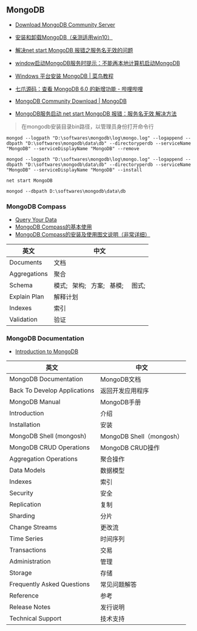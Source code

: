 ## MongoDB

- [Download MongoDB Community Server](https://www.mongodb.com/try/download/community)

- [安装和卸载MongoDB（亲测适用win10）](https://zhuanlan.zhihu.com/p/356950184)

- [解决net start MongoDB 报错之服务名无效的问题](https://www.jb51.net/article/202600.htm)
- [window启动MongoDB服务时提示：不能再本地计算机启动MongoDB](https://www.ngui.cc/el/1294293.html?action=onClick)

- [Windows 平台安装 MongoDB | 菜鸟教程](https://www.runoob.com/mongodb/mongodb-window-install.html)
- [七爪源码：查看 MongoDB 6.0 的新增功能 - 哔哩哔哩](https://www.bilibili.com/read/cv18549804/)
- [MongoDB Community Download | MongoDB](https://www.mongodb.com/try/download/community)
- [MongoDB服务启动 net start MongoDB 报错：服务名无效 解决方法](https://blog.csdn.net/myx666/article/details/118810278)

> 在mongodb安装目录bin路径，以管理员身份打开命令行
```
mongod --logpath "D:\softwares\mongodb\log\mongo.log" --logappend --dbpath "D:\softwares\mongodb\data\db" --directoryperdb --serviceName "MongoDB" --serviceDisplayName "MongoDB" --remove
```

```
mongod --logpath "D:\softwares\mongodb\log\mongo.log" --logappend --dbpath "D:\softwares\mongodb\data\db" --directoryperdb --serviceName "MongoDB" --serviceDisplayName "MongoDB" --install
```

```
net start MongoDB
```


```
mongod --dbpath D:\softwares\mongodb\data\db
```

### MongoDB Compass

- [Query Your Data](https://www.mongodb.com/docs/compass/current/query/filter/)
- [MongoDB Compass的基本使用](https://www.jianshu.com/p/a9d0243037d6)
- [MongoDB Compass的安装及使用图文说明（非常详细）](https://blog.csdn.net/sunshineGGB/article/details/122477159)

英文 | 中文
---|---
Documents                            | 文档
Aggregations                         | 聚合
Schema                               | 模式;   架构;   方案;   基模;     图式;
Explain Plan                         | 解释计划
Indexes                              | 索引
Validation                           | 验证


### MongoDB Documentation

- [Introduction to MongoDB](https://www.mongodb.com/docs/manual/introduction/)

英文 | 中文
---|---
MongoDB Documentation                |   MongoDB文档
Back To Develop Applications         |   返回开发应用程序
MongoDB Manual                       |   MongoDB手册
Introduction                         |   介绍
Installation                         |   安装
MongoDB Shell (mongosh)              |   MongoDB Shell（mongosh）
MongoDB CRUD Operations              |   MongoDB CRUD操作
Aggregation Operations               |   聚合操作
Data Models                          |   数据模型
Indexes                              |   索引
Security                             |   安全
Replication                          |   复制
Sharding                             |   分片
Change Streams                       |   更改流
Time Series                          |   时间序列
Transactions                         |   交易
Administration                       |   管理
Storage                              |   存储
Frequently Asked Questions           |   常见问题解答
Reference                            |   参考
Release Notes                        |   发行说明
Technical Support                    |   技术支持
